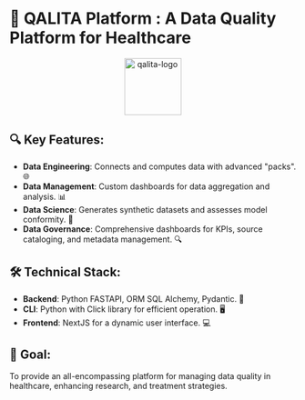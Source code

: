 # 🚀 QALITA Platform : A Data Quality Platform for Healthcare

<p align="center">
  <img src="https://platform.qalita.io/logo.svg" alt="qalita-logo" height="100">
</p>

## 🔍 Key Features:
- **Data Engineering**: Connects and computes data with advanced "packs". 🌐
- **Data Management**: Custom dashboards for data aggregation and analysis. 📊
- **Data Science**: Generates synthetic datasets and assesses model conformity. 🧬
- **Data Governance**: Comprehensive dashboards for KPIs, source cataloging, and metadata management. 🔍

## 🛠️ Technical Stack:
- **Backend**: Python FASTAPI, ORM SQL Alchemy, Pydantic. 🐍
- **CLI**: Python with Click library for efficient operation. 🖥️
- **Frontend**: NextJS for a dynamic user interface. 💻

## 🎯 Goal:
To provide an all-encompassing platform for managing data quality in healthcare, enhancing research, and treatment strategies.
